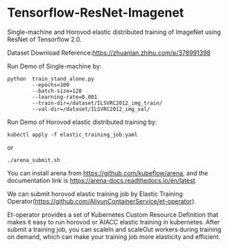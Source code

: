 # Tensorflow-ResNet-Imagenet

Single-machine and Horovod elastic distributed training of ImageNet using ResNet of Tensorflow 2.0.

Dataset Download Reference:https://zhuanlan.zhihu.com/p/378991398

Run Demo of Single-machine by:

```shell
python 	train_stand_alone.py
		--epochs=100
		--batch-size=128
		--learning-rate=0.001
		--train-dir=/dataset/ILSVRC2012_img_train/ 
		--val-dir=/dataset/ILSVRC2012_img_val/
```

Run Demo of Horovod elastic distributed training by:

```shell
kubectl apply -f elastic_training_job.yaml
```

or

```shell
./arena_submit.sh
```

You can install arena from https://github.com/kubeflow/arena, and the documentation link is https://arena-docs.readthedocs.io/en/latest.

We can submit horovod elastic training job by Elastic Training Operator(https://github.com/AliyunContainerService/et-operator).

Et-operator provides a set of Kubernetes Custom Resource Definition that makes it easy to run horovod or AIACC elastic training in kubernetes. After submit a training job, you can scaleIn and scaleOut workers during training on demand, which can make your training job more elasticity and efficient.

